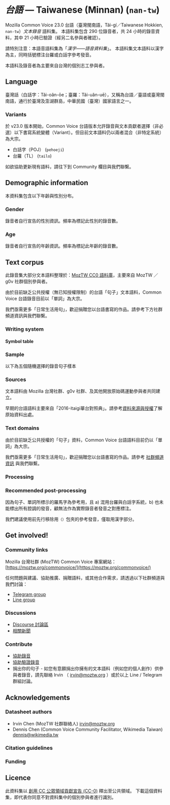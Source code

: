 # *台語* &mdash; Taiwanese (Minnan) (`nan-tw`)

Mozilla Common Voice 23.0 台語（臺灣閩南語，Tâi-gí／Taiwanese Hokkien, `nan-tw`）*文本錄音* 語料集。
本語料集包含 290 位錄音者，共 24 小時的錄音資料，其中 21 小時已驗證（經另二名參與者確認）。

請特別注意：本語音語料集為「*漢字——語音資料集*」。
本語料集文本語料以漢字為主，同時括號標注台羅或白話字參考發音。

本語料及錄音者為主要來自台灣的個別志工參與者。

## Language

<!-- {{LANGUAGE_DESCRIPTION}} -->
<!-- Provide a brief (1-2 paragraph) description of your language -->

臺灣話（白話字：Tâi-oân-ōe；臺羅：Tâi-uân-uē），又稱為台語／臺語或臺灣閩南語，通行於臺灣及澎湖群島，中華民國（臺灣）國家語言之一。

### Variants 

<!-- {{VARIANT_DESCRIPTION}} -->
<!-- @ OPTIONAL @ -->
<!-- Describe the variants (MCV variants) of your language -->

於 v23.0 版本開始，Common Voice 台語版本允許錄音與文本貢獻者選擇（非必選）以下書寫系統變體（Variant）。但目前文本語料仍以兩者混合（非特定系統）為大宗。

- 白話字（POJ） (`pehoeji`)
- 台羅（TL） (`tailo`)

如欲協助更新現有語料，請往下到 Community 欄目與我們聯繫。

## Demographic information
<!-- You can get a lot of the information in this section from https://analyzer.cv-toolbox.web.tr/browse -->
本資料集包含以下年齡與性別分布。

### Gender

錄音者自行宣告的性別資訊。頻率為標記此性別的錄音數。

<!-- {{GENDER_TABLE}} -->
<!-- @ AUTOMATICALLY GENERATED @ -->
<!-- 
| Gender | Frequency |
|--------|-----------|
| male, masculine | ? |
| undeclared | ? |
| female, feminine | ? |
-->
### Age

錄音者自行宣告的年齡資訊。頻率為標記此年齡的錄音數。

<!-- {{AGE_TABLE}} -->
<!-- @ AUTOMATICALLY GENERATED @ -->
<!-- 
| Age band | Frequency |
|----------|-----------|
| teens | ? |
| twenties | ? |
| thirties | ? |
| fourties | ? |
| fifties | ? |
   ...if other age ranges are present in your data, add rows...
-->

## Text corpus

<!-- {{TEXT_CORPUS_DESCRIPTION}} -->
<!-- @ OPTIONAL @ -->
<!-- An overview of the text corpus, with information such as average length (in characters and words) of validated sentences. -->

此錄音集大部分文本語料整理於：[MozTW CC0 語料庫](https://github.com/moztw/cc0-sentences)，主要來自 MozTW ／ g0v 社群個別參與者。

由於目前缺乏公共授權（無已知授權限制）的台語「句子」文本語料，Common Voice 台語錄音目前以「單詞」為大宗。

我們亟需更多「日常生活用句」，歡迎捐贈您以台語書寫的作品。請參考下方社群頻道資訊與我們聯繫。

### Writing system

<!-- {{WRITING_SYSTEM_DESCRIPTION}} -->
<!-- @ OPTIONAL @ -->
<!-- A description of the writing system (or writing systems) used in the text corpus -->

#### Symbol table

<!-- {{ALPHABET_TABLE}} -->
<!-- @ OPTIONAL @ -->
<!-- If the writing system is alphabetic, you can include the valid alphabet here -->

### Sample

以下為五個隨機選擇的錄音句子樣本

<!-- {{SENTENCES_SAMPLE}} -->

### Sources

<!-- {{SOURCES_LIST}} -->
<!-- @ OPTIONAL @ -->
<!-- A list of sentence sources, can be curated to the top-N -->

文本語料由 Mozilla 台灣社群、g0v 社群、及其他開放原始碼運動參與者共同建立。

早期的台語語料主要來自「2016-itaigi華台對照典」。請參考[資料來源與授權](https://github.com/moztw/cc0-sentences/tree/master/nan-TW#資料來源與授權)了解原始資料出處。

### Text domains

<!-- {{TEXT_DOMAIN_DESCRIPTION}} -->
<!-- @ OPTIONAL @ -->
<!-- What text domains are represented in the corpus? -->

由於目前缺乏公共授權的「句子」資料，Common Voice 台語語料目前仍以「單詞」為大宗。

我們亟需更多「日常生活用句」，歡迎捐贈您以台語書寫的作品。請參考 [社群頻道資訊](#community-links) 與我們聯繫。

### Processing

<!-- {{PROCESSING_DESCRIPTION}} -->
<!-- @ OPTIONAL @ -->
<!-- How has the text data been processed -->

### Recommended post-processing

<!-- {{RECOMMENDED_POSTPROCESSING_DESCRIPTION}} -->
<!-- @ OPTIONAL @ -->
<!-- What should people do before they use the data, for example Unicode normalisation -->

因為句子、單詞所標示的羅馬字為參考用，且 a) 混用台羅與白話字系統，b) 也未能標出所有腔調的發音，顧無法作為實際錄音者發音之對應標注。

我們建議使用前先行移除用`（）`包夾的參考發音，僅取用漢字部分。

## Get involved!

### Community links

<!-- {{COMMUNITY_LINKS_LIST}} -->
<!-- @ OPTIONAL @ -->
<!-- Links to community chats / fora -->

Mozilla 台灣社群 (MozTW) Common Voice 專案網站： [https://moztw.org/commonvoice/](https://moztw.org/commonvoice/)

任何問題與建議、協助推廣、捐贈語料，或其他合作需求，請透過以下社群頻道與我們討論：

- [Telegram group](https://t.me/+gvmHEcAtd-IwNzFl)
- [Line group](https://line.me/ti/g/_PLyjCSe_8)

### Discussions

<!-- {{DISCUSSION_LINKS_LIST}} -->
<!-- @ OPTIONAL @ -->
<!-- Any links to discussions, for example on Discourse or other fora or blogs can be included here -->

- [Discourse 討論區](https://discourse.mozilla.org/c/voice/zh-tw/286)
- [相關新聞](https://hackmd.io/@moztw/common-voice-news)

### Contribute

<!-- {{CONTRIBUTE_LINKS_LIST}} -->
<!-- Here you can include links for how to contribute to the dataset -->

* [協助錄音](https://commonvoice.mozilla.org/nan-tw/speak)
* [協助驗證錄音](https://commonvoice.mozilla.org/nan-tw/listen)
* 捐出你的句子 - 如您有意願捐出你擁有的文本語料（例如您的個人創作）供參與者錄音，請先聯絡 Irvin （ irvin@moztw.org ）或於以上 Line / Telegram 群組討論。

## Acknowledgements

### Datasheet authors

<!-- {{DATASHEET_AUTHORS_LIST}} -->
<!-- A list in the format of: Your Name <email@email.com> -->

- Irvin Chen (MozTW 社群聯絡人) <irvin@moztw.org>
- Dennis Chen (Common Voice Community Facilitator, Wikimedia Taiwan) <dennis@wikimedia.tw>

### Citation guidelines

<!-- {{CITATION_DESCRIPTION}} -->
<!-- @ OPTIONAL @ -->
<!-- If you published a paper and would like people to cite it, you can include the BiBTeX here -->

### Funding

<!-- {{FUNDING_DESCRIPTION}} -->
<!-- @ OPTIONAL @ -->
<!-- If you received any funding, you can include the acknowledgement here -->

## Licence

此資料集以 [創用 CC 公眾領域貢獻宣告 (CC-0)](https://creativecommons.org/public-domain/cc0/) 釋出至公共領域。
下載這個資料集，即代表你同意不對資料集中的個別參與者進行識別。
